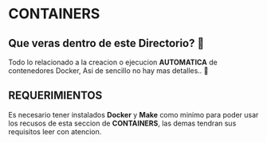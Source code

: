 # CONTAINERS

## Que veras dentro de este Directorio? 🤔

Todo lo relacionado a la creacion o ejecucion **AUTOMATICA** de contenedores Docker, Asi de sencillo no hay mas detalles.. 🤣

## REQUERIMIENTOS

Es necesario tener instalados **Docker** y **Make** como minimo para poder 
usar los recusos de esta seccion de **CONTAINERS**, las demas tendran sus 
requisitos leer con atencion.